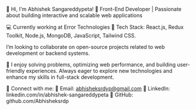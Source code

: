 👋 Hi, I'm Abhishek Sangareddypeta!
🚀 Front-End Developer | Passionate about building interactive and scalable web applications

💻 Currently working at Error Technologies 
🔧 Tech Stack: React.js, Redux Toolkit, Node.js, MongoDB, JavaScript, Tailwind CSS.

 I’m looking to collaborate on open-source projects related to web development or backend systems.

🎯 I enjoy solving problems, optimizing web performance, and building user-friendly experiences. Always eager to explore new technologies and enhance my skills in full-stack development.

🔗 Connect with me:
📧 Email: abhisheksrdyp@gmail.com
🔗 LinkedIn: linkedin.com/in/abhishek-sangareddypeta
📂 GitHub: github.com/Abhisheksrdp


